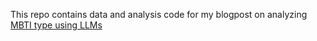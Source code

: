 This repo contains data and analysis code for my blogpost on analyzing [MBTI type using LLMs](https://www.ksadov.com/posts/2024-04-27-llm-mbti.html)